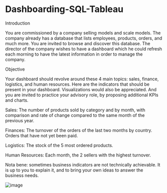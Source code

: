 # Dashboarding-SQL-Tableau


Introduction

You are commissioned by a company selling models and scale models. The company already has a database that lists employees, products, orders, and much more. You are invited to browse and discover this database. The director of the company wishes to have a dashboard which he could refresh each morning to have the latest information in order to manage the company.



Objective

Your dashboard should revolve around these 4 main topics: sales, finance, logistics, and human resources.
Here are the indicators that should be present in your dashboard. Visualizations would also be appreciated. And you are invited to practice your advisory role, by proposing additional KPIs and charts.

Sales: The number of products sold by category and by month, with comparison and rate of change compared to the same month of the previous year.

Finances: 
The turnover of the orders of the last two months by country. 
Orders that have not yet been paid.

Logistics: The stock of the 5 most ordered products.

Human Resources: Each month, the 2 sellers with the highest turnover.

Nota bene: sometimes business indicators are not technically achievable. It is up to you to explain it, and to bring your own ideas to answer the business needs.


![image](https://user-images.githubusercontent.com/100574079/167248327-5b83d404-8bcb-489c-aea1-a2fa32a7439b.png)


